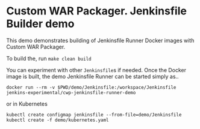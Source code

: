 Custom WAR Packager. Jenkinsfile Builder demo
===

This demo demonstrates building of Jenkinsfile Runner Docker images
with Custom WAR Packager.

To build the, run `make clean build`

You can experiment with other `Jenkinsfile`s if needed.
Once the Docker image is built, the demo Jenkinsfile Runner can be started simply as..

    docker run --rm -v $PWD/demo/Jenkinsfile:/workspace/Jenkinsfile jenkins-experimental/cwp-jenkinsfile-runner-demo


or in Kubernetes

    kubectl create configmap jenkinsfile --from-file=demo/Jenkinsfile
    kubectl create -f demo/kubernetes.yaml

